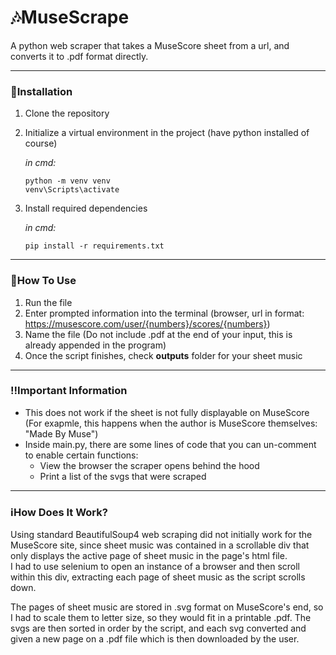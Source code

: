 # 🎶MuseScrape

A python web scraper that takes a MuseScore sheet from a url, and converts it to .pdf format directly.

---
### 🔧Installation

1. Clone the repository
2. Initialize a virtual environment in the project (have python installed of course)
     
   _in cmd:_
   ```
   python -m venv venv 
   venv\Scripts\activate
   ```
3. Install required dependencies  

     _in cmd:_
   ```
   pip install -r requirements.txt
   ```
---
### 📖How To Use

1. Run the file
2. Enter prompted information into the terminal (browser, url in format: https://musescore.com/user/{numbers}/scores/{numbers})
3. Name the file (Do not include .pdf at the end of your input, this is already appended in the program)
4. Once the script finishes, check **outputs** folder for your sheet music
---
### ‼️Important Information
- This does not work if the sheet is not fully displayable on MuseScore (For exapmle, this happens when the author is MuseScore themselves: "Made By Muse")
- Inside main.py, there are some lines of code that you can un-comment to enable certain functions:
  - View the browser the scraper opens behind the hood
  - Print a list of the svgs that were scraped
---
### ℹ️How Does It Work?

Using standard BeautifulSoup4 web scraping did not initially work for the MuseScore site, since sheet music was contained in a scrollable div that only displays the active page of sheet music in the page's html file.  
I had to use selenium to open an instance of a browser and then scroll within this div, extracting each page of sheet music as the script scrolls down.
  
The pages of sheet music are stored in .svg format on MuseScore's end, so I had to scale them to letter size, so they would fit in a printable .pdf.
The svgs are then sorted in order by the script, and each svg converted and given a new page on a .pdf file which is then downloaded by the user.

